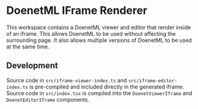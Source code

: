 # DoenetML IFrame Renderer

This workspace contains a DoenetML viewer and editor that render inside of an iframe.
This allows DoenetML to be used without affecting the surrounding page.
It also allows multiple versions of DoenetML to be used at the same time.

## Development

Source code in `src/iframe-viewer-index.ts` and `src/iframe-editor-index.ts`
is pre-compiled and included directly in the generated iframe.
Source code in `src/index.tsx` is compiled into the `DoenetViewerIframe` and `DoenetEditorIframe` components.
